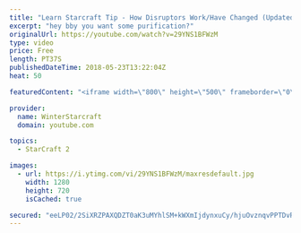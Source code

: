 ```yaml
---
title: "Learn Starcraft Tip - How Disruptors Work/Have Changed (Updated Patch 4.0 2018)"
excerpt: "hey bby you want some purification?"
originalUrl: https://youtube.com/watch?v=29YNS1BFWzM
type: video
price: Free
length: PT37S
publishedDateTime: 2018-05-23T13:22:04Z
heat: 50

featuredContent: "<iframe width=\"800\" height=\"500\" frameborder=\"0\" src=\"https://www.youtube.com/embed/29YNS1BFWzM\" allow=\"accelerometer; autoplay; encrypted-media; gyroscope; picture-in-picture\" allowfullscreen></iframe>"

provider:
  name: WinterStarcraft
  domain: youtube.com

topics:
  - StarCraft 2

images:
  - url: https://i.ytimg.com/vi/29YNS1BFWzM/maxresdefault.jpg
    width: 1280
    height: 720
    isCached: true

secured: "eeLP02/2SiXRZPAXQDZT0aK3uMYhlSM+kWXmIjdynxuCy/hjuOvznqvPPTDvRkOakhX0D496lhbdjBzPgqqBkzrp9acknn1dvZ1a06lxx6OS2VZhgrsAdtBwQjbE7f/INtF9IH7VkSEuDbWDl/wu0RqKGvdS3uNPWx/O96vzx7QV6TSJkjTpVYRhq+dwegg8i/xMQRDdIXSesqtJ4U/KIqMxioqRMbeLaBVs3ys4QJF3YBCjmSRnZ8Fq/3JmUOiYkkhIAYFPb1sdqbj1xaTGhsRxq3LDLVfWTg4KprL61ZpdGXAciKyEbamUplMyIoefk1EqxPHcTprDrlLG7mJXOw0IkpVbv/GHI4RcsbMDFyr4s2dYkjbTf2NnuVgUsY4ZZAT8Njuu6yvBK0E0hwHMzhv57AY1NbBfUBlOEyqBNFQ=;xo9Y9/nezUQx0B9UruL5dw=="
---
```


